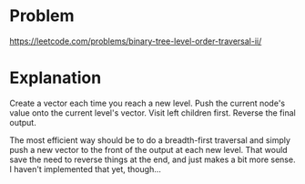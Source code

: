 # Problem

https://leetcode.com/problems/binary-tree-level-order-traversal-ii/

# Explanation

Create a vector each time you reach a new level. Push the current node's value onto the current level's vector. Visit left children first. Reverse the final output.

The most efficient way should be to do a breadth-first traversal and simply push a new vector to the front of the output at each new level. That would save the need to reverse things at the end, and just makes a bit more sense. I haven't implemented that yet, though...

